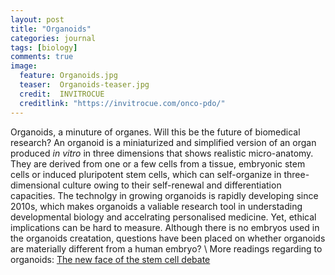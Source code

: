```yaml
---
layout: post
title: "Organoids"
categories: journal 
tags: [biology]
comments: true
image:  
  feature: Organoids.jpg
  teaser:  Organoids-teaser.jpg
  credit:  INVITROCUE
  creditlink: "https://invitrocue.com/onco-pdo/"
---
```


Organoids, a minuture of organes. Will this be the future of biomedical research? An organoid is a miniaturized and simplified version of an organ produced <em>in vitro</em> in three dimensions that shows realistic micro-anatomy. They are derived from one or a few cells from a tissue, embryonic stem cells or induced pluripotent stem cells, which can self-organize in three-dimensional culture owing to their self-renewal and differentiation capacities. The technolgy in growing organoids is rapidly developing since 2010s, which makes organoids a valiable research tool in understading developmental biology and accelrating personalised medicine. Yet, ethical implications can be hard to measure. Although there is no embryos used in the organoids creatation, questions have been placed on whether organoids are materially different from a human embryo? 
\\
More readings regarding to organoids: [The new face of the stem cell debate](http://blogs.plos.org/thestudentblog/2013/10/25/the-new-face-of-the-stem-cell-debate) 

